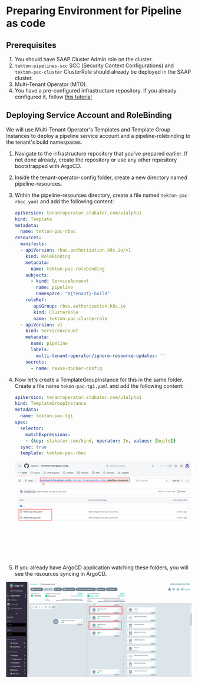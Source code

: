 # Preparing Environment for Pipeline as code

## Prerequisites

1. You should have SAAP Cluster Admin role on the cluster.
1. `tekton-pipelines-scc` SCC (Security Context Configurations) and `tekton-pac-cluster` ClusterRole should already be deployed in the SAAP cluster.
1. Multi-Tenant Operator (MTO).
1. You have a pre-configured infrastructure repository. If you already configured it, follow [this tutorial](../../tutorials/01-configure-infra-gitops-config/configure-infra-gitops-repo.md)

## Deploying Service Account and RoleBinding

We will use Multi-Tenant Operator's Templates and Template Group Instances to deploy a pipeline service account and a pipeline-rolebinding to the tenant's build namespaces.

1. Navigate to the infrastructure repository that you've prepared earlier. If not done already, create the repository or use any other repository bootstrapped with ArgoCD.
1. Inside the tenant-operator-config folder, create a new directory named pipeline-resources.
1. Within the pipeline-resources directory, create a file named `tekton-pac-rbac.yaml` and add the following content:

   ```yaml
   apiVersion: tenantoperator.stakater.com/v1alpha1
   kind: Template
   metadata:
     name: tekton-pac-rbac
   resources:
     manifests:
     - apiVersion: rbac.authorization.k8s.io/v1
       kind: RoleBinding
       metadata:
         name: tekton-pac-rolebinding
       subjects:
         - kind: ServiceAccount
           name: pipeline
           namespace: "${tenant}-build"
       roleRef:
          apiGroup: rbac.authorization.k8s.io
          kind: ClusterRole
          name: tekton-pac-clusterrole
     - apiVersion: v1
       kind: ServiceAccount
       metadata:
         name: pipeline
         labels:
           multi-tenant-operator/ignore-resource-updates: ''
       secrets:
         - name: nexus-docker-config
   ```

1. Now let's create a TemplateGroupInstance for this in the same folder. Create a file name `tekon-pac-tgi.yaml` and add the following content:

   ```yaml
   apiVersion: tenantoperator.stakater.com/v1alpha1
   kind: TemplateGroupInstance
   metadata:
     name: tekton-pac-tgi
   spec:
     selector:
       matchExpressions:
       - {key: stakater.com/kind, operator: In, values: [build]}
     sync: true
     template: tekton-pac-rbac
   ```

   ![`pipeline-template`](./images/templates.png)

1. If you already have ArgoCD application watching these folders, you will see the resources syncing in ArgoCD.

 ![`argocd`](./images/ArgoCD.png)
